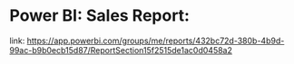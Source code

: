 # Power BI: Sales Report:
link: https://app.powerbi.com/groups/me/reports/432bc72d-380b-4b9d-99ac-b9b0ecb15d87/ReportSection15f2515de1ac0d0458a2
